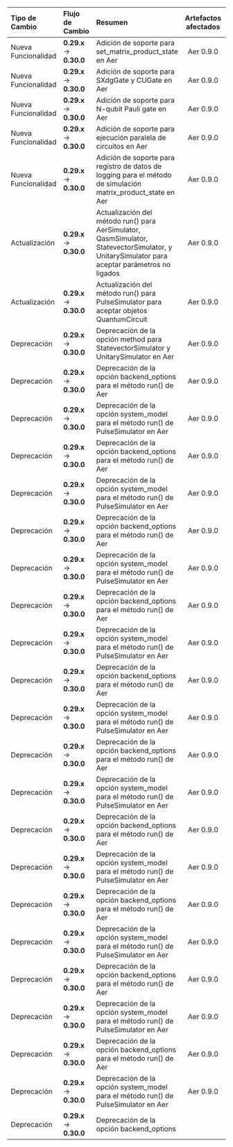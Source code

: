 | Tipo de Cambio | Flujo de Cambio | Resumen | Artefactos afectados | Código Pre-Migración | Código Post-Migración | Dificultad | Impacto SE/QSE | Referencias |
| :------------- | :-------------- | :------ | :------------------: | :------------------- | :-------------------- | :--------: | :------------: | :---------- |
| Nueva Funcionalidad | **0.29.x** → **0.30.0** | Adición de soporte para set_matrix_product_state en Aer | Aer 0.9.0 |  | `backend.set_matrix_product_state()` | **Alta** _(nueva funcionalidad)_ | **QSE** _(afecta simulaciones)_ | [Release Notes](https://docs.quantum.ibm.com/api/qiskit/release-notes/0.30.0) |
| Nueva Funcionalidad | **0.29.x** → **0.30.0** | Adición de soporte para SXdgGate y CUGate en Aer | Aer 0.9.0 |  | `backend.add_basis_gates(['SXdgGate', 'CUGate'])` | **Alta** _(nueva funcionalidad)_ | **QSE** _(afecta simulaciones)_ | [Release Notes](https://docs.quantum.ibm.com/api/qiskit/release-notes/0.30.0) |
| Nueva Funcionalidad | **0.29.x** → **0.30.0** | Adición de soporte para N-qubit Pauli gate en Aer | Aer 0.9.0 |  | `backend.add_basis_gates(['PauliGate'])` | **Alta** _(nueva funcionalidad)_ | **QSE** _(afecta simulaciones)_ | [Release Notes](https://docs.quantum.ibm.com/api/qiskit/release-notes/0.30.0) |
| Nueva Funcionalidad | **0.29.x** → **0.30.0** | Adición de soporte para ejecución paralela de circuitos en Aer | Aer 0.9.0 |  | `backend.set_options(max_job_size=1, executor=custom_executor)` | **Alta** _(nueva funcionalidad)_ | **SE** _(afecta ejecución de código)_ | [Release Notes](https://docs.quantum.ibm.com/api/qiskit/release-notes/0.30.0) |
| Nueva Funcionalidad | **0.29.x** → **0.30.0** | Adición de soporte para registro de datos de logging para el método de simulación matrix_product_state en Aer | Aer 0.9.0 |  | `backend.set_options(mps_log_data=True)` | **Alta** _(nueva funcionalidad)_ | **SE** _(afecta ejecución de código)_ | [Release Notes](https://docs.quantum.ibm.com/api/qiskit/release-notes/0.30.0) |
| Actualización | **0.29.x** → **0.30.0** | Actualización del método run() para AerSimulator, QasmSimulator, StatevectorSimulator, y UnitarySimulator para aceptar parámetros no ligados | Aer 0.9.0 | `backend.run(circuit, shots=shots)` | `backend.run(circuit, shots=shots, parameter_binds=[{theta: [0, 3.14, 6.28]}])` | **Moderada** _(requiere actualización de código)_ | **SE** _(afecta ejecución de código)_ | [Release Notes](https://docs.quantum.ibm.com/api/qiskit/release-notes/0.30.0) |
| Actualización | **0.29.x** → **0.30.0** | Actualización del método run() para PulseSimulator para aceptar objetos QuantumCircuit | Aer 0.9.0 | `backend.run(schedule)` | `backend.run(circuit)` | **Moderada** _(requiere actualización de código)_ | **SE** _(afecta ejecución de código)_ | [Release Notes](https://docs.quantum.ibm.com/api/qiskit/release-notes/0.30.0) |
| Deprecación | **0.29.x** → **0.30.0** | Deprecación de la opción method para StatevectorSimulator y UnitarySimulator en Aer | Aer 0.9.0 | `backend.set_options(method='GPU')` | `backend.set_options(device='GPU')` | **Baja** _(requiere actualización de código)_ | **SE** _(afecta ejecución de código)_ | [Release Notes](https://docs.quantum.ibm.com/api/qiskit/release-notes/0.30.0) |
| Deprecación | **0.29.x** → **0.30.0** | Deprecación de la opción backend_options para el método run() de Aer | Aer 0.9.0 | `backend.run(circuit, backend_options=options)` | `backend.run(circuit, options=options)` | **Baja** _(requiere actualización de código)_ | **SE** _(afecta ejecución de código)_ | [Release Notes](https://docs.quantum.ibm.com/api/qiskit/release-notes/0.30.0) |
| Deprecación | **0.29.x** → **0.30.0** | Deprecación de la opción system_model para el método run() de PulseSimulator en Aer | Aer 0.9.0 | `backend.run(circuit, system_model)` | `backend.run(circuit, model=system_model)` | **Baja** _(requiere actualización de código)_ | **SE** _(afecta ejecución de código)_ | [Release Notes](https://docs.quantum.ibm.com/api/qiskit/release-notes/0.30.0) |
| Deprecación | **0.29.x** → **0.30.0** | Deprecación de la opción backend_options para el método run() de Aer | Aer 0.9.0 | `backend.run(circuit, backend_options=options)` | `backend.run(circuit, options=options)` | **Baja** _(requiere actualización de código)_ | **SE** _(afecta ejecución de código)_ | [Release Notes](https://docs.quantum.ibm.com/api/qiskit/release-notes/0.30.0) |
| Deprecación | **0.29.x** → **0.30.0** | Deprecación de la opción system_model para el método run() de PulseSimulator en Aer | Aer 0.9.0 | `backend.run(circuit, system_model)` | `backend.run(circuit, model=system_model)` | **Baja** _(requiere actualización de código)_ | **SE** _(afecta ejecución de código)_ | [Release Notes](https://docs.quantum.ibm.com/api/qiskit/release-notes/0.30.0) |
| Deprecación | **0.29.x** → **0.30.0** | Deprecación de la opción backend_options para el método run() de Aer | Aer 0.9.0 | `backend.run(circuit, backend_options=options)` | `backend.run(circuit, options=options)` | **Baja** _(requiere actualización de código)_ | **SE** _(afecta ejecución de código)_ | [Release Notes](https://docs.quantum.ibm.com/api/qiskit/release-notes/0.30.0) |
| Deprecación | **0.29.x** → **0.30.0** | Deprecación de la opción system_model para el método run() de PulseSimulator en Aer | Aer 0.9.0 | `backend.run(circuit, system_model)` | `backend.run(circuit, model=system_model)` | **Baja** _(requiere actualización de código)_ | **SE** _(afecta ejecución de código)_ | [Release Notes](https://docs.quantum.ibm.com/api/qiskit/release-notes/0.30.0) |
| Deprecación | **0.29.x** → **0.30.0** | Deprecación de la opción backend_options para el método run() de Aer | Aer 0.9.0 | `backend.run(circuit, backend_options=options)` | `backend.run(circuit, options=options)` | **Baja** _(requiere actualización de código)_ | **SE** _(afecta ejecución de código)_ | [Release Notes](https://docs.quantum.ibm.com/api/qiskit/release-notes/0.30.0) |
| Deprecación | **0.29.x** → **0.30.0** | Deprecación de la opción system_model para el método run() de PulseSimulator en Aer | Aer 0.9.0 | `backend.run(circuit, system_model)` | `backend.run(circuit, model=system_model)` | **Baja** _(requiere actualización de código)_ | **SE** _(afecta ejecución de código)_ | [Release Notes](https://docs.quantum.ibm.com/api/qiskit/release-notes/0.30.0) |
| Deprecación | **0.29.x** → **0.30.0** | Deprecación de la opción backend_options para el método run() de Aer | Aer 0.9.0 | `backend.run(circuit, backend_options=options)` | `backend.run(circuit, options=options)` | **Baja** _(requiere actualización de código)_ | **SE** _(afecta ejecución de código)_ | [Release Notes](https://docs.quantum.ibm.com/api/qiskit/release-notes/0.30.0) |
| Deprecación | **0.29.x** → **0.30.0** | Deprecación de la opción system_model para el método run() de PulseSimulator en Aer | Aer 0.9.0 | `backend.run(circuit, system_model)` | `backend.run(circuit, model=system_model)` | **Baja** _(requiere actualización de código)_ | **SE** _(afecta ejecución de código)_ | [Release Notes](https://docs.quantum.ibm.com/api/qiskit/release-notes/0.30.0) |
| Deprecación | **0.29.x** → **0.30.0** | Deprecación de la opción backend_options para el método run() de Aer | Aer 0.9.0 | `backend.run(circuit, backend_options=options)` | `backend.run(circuit, options=options)` | **Baja** _(requiere actualización de código)_ | **SE** _(afecta ejecución de código)_ | [Release Notes](https://docs.quantum.ibm.com/api/qiskit/release-notes/0.30.0) |
| Deprecación | **0.29.x** → **0.30.0** | Deprecación de la opción system_model para el método run() de PulseSimulator en Aer | Aer 0.9.0 | `backend.run(circuit, system_model)` | `backend.run(circuit, model=system_model)` | **Baja** _(requiere actualización de código)_ | **SE** _(afecta ejecución de código)_ | [Release Notes](https://docs.quantum.ibm.com/api/qiskit/release-notes/0.30.0) |
| Deprecación | **0.29.x** → **0.30.0** | Deprecación de la opción backend_options para el método run() de Aer | Aer 0.9.0 | `backend.run(circuit, backend_options=options)` | `backend.run(circuit, options=options)` | **Baja** _(requiere actualización de código)_ | **SE** _(afecta ejecución de código)_ | [Release Notes](https://docs.quantum.ibm.com/api/qiskit/release-notes/0.30.0) |
| Deprecación | **0.29.x** → **0.30.0** | Deprecación de la opción system_model para el método run() de PulseSimulator en Aer | Aer 0.9.0 | `backend.run(circuit, system_model)` | `backend.run(circuit, model=system_model)` | **Baja** _(requiere actualización de código)_ | **SE** _(afecta ejecución de código)_ | [Release Notes](https://docs.quantum.ibm.com/api/qiskit/release-notes/0.30.0) |
| Deprecación | **0.29.x** → **0.30.0** | Deprecación de la opción backend_options para el método run() de Aer | Aer 0.9.0 | `backend.run(circuit, backend_options=options)` | `backend.run(circuit, options=options)` | **Baja** _(requiere actualización de código)_ | **SE** _(afecta ejecución de código)_ | [Release Notes](https://docs.quantum.ibm.com/api/qiskit/release-notes/0.30.0) |
| Deprecación | **0.29.x** → **0.30.0** | Deprecación de la opción system_model para el método run() de PulseSimulator en Aer | Aer 0.9.0 | `backend.run(circuit, system_model)` | `backend.run(circuit, model=system_model)` | **Baja** _(requiere actualización de código)_ | **SE** _(afecta ejecución de código)_ | [Release Notes](https://docs.quantum.ibm.com/api/qiskit/release-notes/0.30.0) |
| Deprecación | **0.29.x** → **0.30.0** | Deprecación de la opción backend_options para el método run() de Aer | Aer 0.9.0 | `backend.run(circuit, backend_options=options)` | `backend.run(circuit, options=options)` | **Baja** _(requiere actualización de código)_ | **SE** _(afecta ejecución de código)_ | [Release Notes](https://docs.quantum.ibm.com/api/qiskit/release-notes/0.30.0) |
| Deprecación | **0.29.x** → **0.30.0** | Deprecación de la opción system_model para el método run() de PulseSimulator en Aer | Aer 0.9.0 | `backend.run(circuit, system_model)` | `backend.run(circuit, model=system_model)` | **Baja** _(requiere actualización de código)_ | **SE** _(afecta ejecución de código)_ | [Release Notes](https://docs.quantum.ibm.com/api/qiskit/release-notes/0.30.0) |
| Deprecación | **0.29.x** → **0.30.0** | Deprecación de la opción backend_options para el método run() de Aer | Aer 0.9.0 | `backend.run(circuit, backend_options=options)` | `backend.run(circuit, options=options)` | **Baja** _(requiere actualización de código)_ | **SE** _(afecta ejecución de código)_ | [Release Notes](https://docs.quantum.ibm.com/api/qiskit/release-notes/0.30.0) |
| Deprecación | **0.29.x** → **0.30.0** | Deprecación de la opción system_model para el método run() de PulseSimulator en Aer | Aer 0.9.0 | `backend.run(circuit, system_model)` | `backend.run(circuit, model=system_model)` | **Baja** _(requiere actualización de código)_ | **SE** _(afecta ejecución de código)_ | [Release Notes](https://docs.quantum.ibm.com/api/qiskit/release-notes/0.30.0) |
| Deprecación | **0.29.x** → **0.30.0** | Deprecación de la opción backend_options